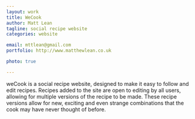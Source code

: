 ```yaml
---
layout: work
title: WeCook
author: Matt Lean
tagline: social recipe website
categories: website

email: mttlean@gmail.com
portfolio: http://www.matthewlean.co.uk

photo: true

---
```


weCook is a social recipe website, designed to make it easy to follow and edit recipes. Recipes added to the site are open to editing by all users, allowing for multiple versions of the recipe to be made. These recipe versions allow for new, exciting and even strange combinations that the cook may have never thought of before. 